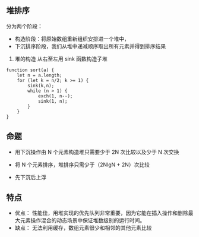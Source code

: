 ## 堆排序
分为两个阶段：
- 构造阶段：将原始数组重新组织安排进一个堆中，
- 下沉排序阶段，我们从堆中递减顺序取出所有元素并得到排序结果

1. 堆的构造
从右至左用 sink 函数构造子堆
```
function sort(a) {
    let n = a.length;
    for (let k = n/2; k >= 1) {
        sink(k,n);
        while (n > 1) {
            exch(1, n--);
            sink(1, n);
        }
    }
}
```

## 命题
- 用下沉操作由 N 个元素构造堆只需要少于 2N 次比较以及少于 N 次交换
- 将 N 个元素排序，堆排序只需少于（2NlgN + 2N）次比较

- 先下沉后上浮

## 特点
- 优点： 性能佳，用堆实现的优先队列非常重要，因为它能在插入操作和删除最大元素操作混合的动态场景中保证堆数级别的运行时间。
- 缺点： 无法利用缓存，数组元素很少和相邻的其他元素比较